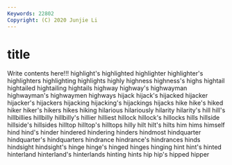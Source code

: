 ```yaml
---
Keywords: 22802
Copyright: (C) 2020 Junjie Li
---
```


# title

Write contents here!!!
highlight's 
highlighted
highlighter 
highlighter's 
highlighters 
highlighting 
highlights 
highly 
highness 
highness's 
highs 
hightail
hightailed 
hightailing 
hightails 
highway 
highway's 
highwayman 
highwayman's 
highwaymen 
highways 
hijack
hijack's 
hijacked 
hijacker 
hijacker's 
hijackers 
hijacking 
hijacking's 
hijackings 
hijacks 
hike
hike's 
hiked 
hiker 
hiker's 
hikers 
hikes 
hiking 
hilarious 
hilariously 
hilarity
hilarity's 
hill 
hill's 
hillbillies 
hillbilly 
hillbilly's 
hillier 
hilliest 
hillock 
hillock's
hillocks 
hills 
hillside 
hillside's 
hillsides 
hilltop 
hilltop's 
hilltops 
hilly 
hilt
hilt's 
hilts 
him 
hims 
himself 
hind 
hind's 
hinder 
hindered 
hindering
hinders 
hindmost 
hindquarter 
hindquarter's 
hindquarters 
hindrance 
hindrance's 
hindrances 
hinds 
hindsight
hindsight's 
hinge 
hinge's 
hinged 
hinges 
hinging 
hint 
hint's 
hinted 
hinterland
hinterland's 
hinterlands 
hinting 
hints 
hip 
hip's 
hipped 
hipper 
